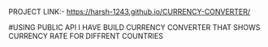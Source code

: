 PROJECT LINK:- https://harsh-1243.github.io/CURRENCY-CONVERTER/

#USING PUBLIC API I HAVE BUILD CURRENCY CONVERTER THAT SHOWS CURRENCY RATE FOR DIFFRENT COUNTRIES
